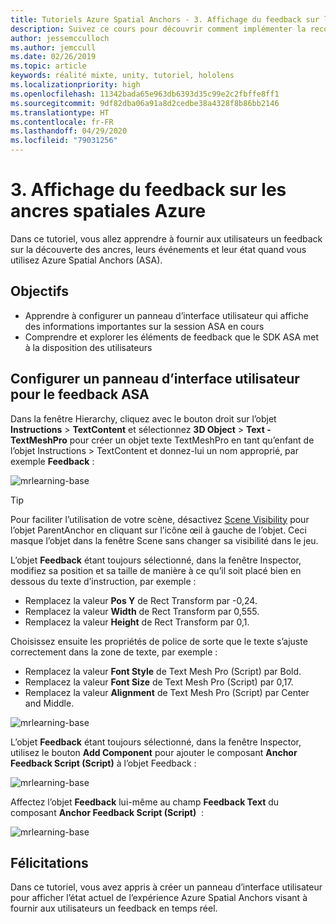 ```yaml
---
title: Tutoriels Azure Spatial Anchors - 3. Affichage du feedback sur les ancres spatiales Azure
description: Suivez ce cours pour découvrir comment implémenter la reconnaissance faciale Azure au sein d’une application de réalité mixte.
author: jessemcculloch
ms.author: jemccull
ms.date: 02/26/2019
ms.topic: article
keywords: réalité mixte, unity, tutoriel, hololens
ms.localizationpriority: high
ms.openlocfilehash: 11342bada65e963db6393d35c99e2c2fbffe8ff1
ms.sourcegitcommit: 9df82dba06a91a8d2cedbe38a4328f8b86bb2146
ms.translationtype: HT
ms.contentlocale: fr-FR
ms.lasthandoff: 04/29/2020
ms.locfileid: "79031256"
---
```

# <a name="3-displaying-azure-spatial-anchor-feedback"></a>3. Affichage du feedback sur les ancres spatiales Azure

Dans ce tutoriel, vous allez apprendre à fournir aux utilisateurs un feedback sur la découverte des ancres, leurs événements et leur état quand vous utilisez Azure Spatial Anchors (ASA).

## <a name="objectives"></a>Objectifs

* Apprendre à configurer un panneau d’interface utilisateur qui affiche des informations importantes sur la session ASA en cours
* Comprendre et explorer les éléments de feedback que le SDK ASA met à la disposition des utilisateurs

## <a name="set-up-asa-feedback-ui-panel"></a>Configurer un panneau d’interface utilisateur pour le feedback ASA

Dans la fenêtre Hierarchy, cliquez avec le bouton droit sur l’objet **Instructions** > **TextContent** et sélectionnez **3D Object** > **Text - TextMeshPro** pour créer un objet texte TextMeshPro en tant qu’enfant de l’objet Instructions > TextContent et donnez-lui un nom approprié, par exemple **Feedback** :

![mrlearning-base](images/mrlearning-asa/tutorial3-section1-step1-1.png)

> [!TIP]
> Pour faciliter l’utilisation de votre scène, désactivez <a href="https://docs.unity3d.com/Manual/SceneVisibility.html" target="_blank">Scene Visibility</a> pour l’objet ParentAnchor en cliquant sur l’icône œil à gauche de l’objet. Ceci masque l’objet dans la fenêtre Scene sans changer sa visibilité dans le jeu.

L’objet **Feedback** étant toujours sélectionné, dans la fenêtre Inspector, modifiez sa position et sa taille de manière à ce qu’il soit placé bien en dessous du texte d’instruction, par exemple :

* Remplacez la valeur **Pos Y** de Rect Transform par -0,24.
* Remplacez la valeur **Width** de Rect Transform par 0,555.
* Remplacez la valeur **Height** de Rect Transform par 0,1.

Choisissez ensuite les propriétés de police de sorte que le texte s’ajuste correctement dans la zone de texte, par exemple :

* Remplacez la valeur **Font Style** de Text Mesh Pro (Script) par Bold.
* Remplacez la valeur **Font Size** de Text Mesh Pro (Script) par 0,17.
* Remplacez la valeur **Alignment** de Text Mesh Pro (Script) par Center and Middle.

![mrlearning-base](images/mrlearning-asa/tutorial3-section1-step1-2.png)

L’objet **Feedback** étant toujours sélectionné, dans la fenêtre Inspector, utilisez le bouton **Add Component** pour ajouter le composant **Anchor Feedback Script (Script)** à l’objet Feedback :

![mrlearning-base](images/mrlearning-asa/tutorial3-section1-step1-3.png)

Affectez l’objet **Feedback** lui-même au champ **Feedback Text** du composant **Anchor Feedback Script (Script)**  :

![mrlearning-base](images/mrlearning-asa/tutorial3-section1-step1-4.png)

## <a name="congratulations"></a>Félicitations

Dans ce tutoriel, vous avez appris à créer un panneau d’interface utilisateur pour afficher l’état actuel de l’expérience Azure Spatial Anchors visant à fournir aux utilisateurs un feedback en temps réel.
